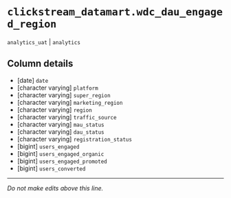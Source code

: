 # `clickstream_datamart.wdc_dau_engaged_region`
`analytics_uat` | `analytics`

## Column details
* [date]      `date`
* [character varying] `platform`
* [character varying] `super_region`
* [character varying] `marketing_region`
* [character varying] `region`
* [character varying] `traffic_source`
* [character varying] `mau_status`
* [character varying] `dau_status`
* [character varying] `registration_status`
* [bigint]    `users_engaged`
* [bigint]    `users_engaged_organic`
* [bigint]    `users_engaged_promoted`
* [bigint]    `users_converted`

-------------------------------------------------------------------------------
*Do not make edits above this line.*
